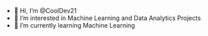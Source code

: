 - 👋 Hi, I’m @CoolDev21
- 👀 I’m interested in Machine Learning and Data Analytics Projects
- 🌱 I’m currently learning Machine Learning


<!---
CoolDev21/CoolDev21 is a ✨ special ✨ repository because its `README.md` (this file) appears on your GitHub profile.
You can click the Preview link to take a look at your changes.
--->
